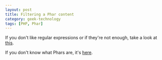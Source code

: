 ```yaml
---
layout: post
title: Filtering a Phar content
category: geek-technology
tags: [PHP, Phar]
---
```

If you don't like regular expressions or if they're not enough, take a look at [this](https://gist.github.com/1032868).

If you don't know what Phars are, it's [here](http://us.php.net/manual/en/book.phar.php).